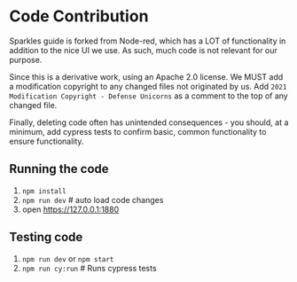# Code Contribution

Sparkles guide is forked from Node-red, which has a LOT of functionality in addition to the nice UI we use. As such, much code is not relevant for our purpose. 

Since this is a derivative work, using an Apache 2.0 license. We MUST add a modification copyright to any changed files not originated by us. Add `2021 Modification Copyright - Defense Unicorns` as a comment to the top of any changed file.

Finally, deleting code often has unintended consequences - you should, at a minimum, add cypress tests to confirm basic, common functionality to ensure functionality.

## Running the code

1. `npm install`
2. `npm run dev` # auto load code changes
3. open <https://127.0.0.1:1880>

## Testing code

1. `npm run dev` or `npm start`
2. `npm run cy:run` # Runs cypress tests


